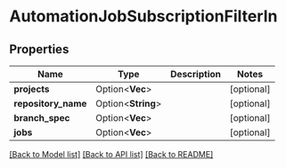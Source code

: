 # AutomationJobSubscriptionFilterIn

## Properties

Name | Type | Description | Notes
------------ | ------------- | ------------- | -------------
**projects** | Option<**Vec<String>**> |  | [optional]
**repository_name** | Option<**String**> |  | [optional]
**branch_spec** | Option<**Vec<String>**> |  | [optional]
**jobs** | Option<**Vec<String>**> |  | [optional]

[[Back to Model list]](../README.md#documentation-for-models) [[Back to API list]](../README.md#documentation-for-api-endpoints) [[Back to README]](../README.md)


